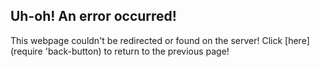 ## Uh-oh! An error occurred!

This webpage couldn't be redirected or found on the server!
Click [here](require 'back-button) to return to the previous page!

